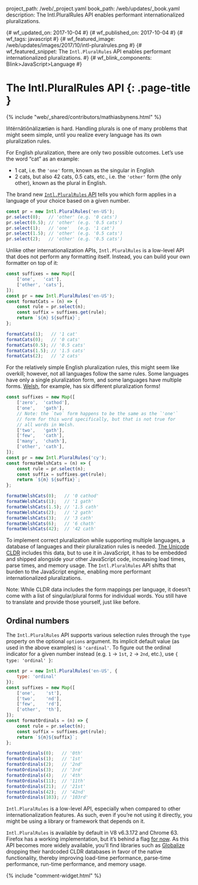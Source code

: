 project_path: /web/_project.yaml
book_path: /web/updates/_book.yaml
description: The Intl.PluralRules API enables performant internationalized pluralizations.

{# wf_updated_on: 2017-10-04 #}
{# wf_published_on: 2017-10-04 #}
{# wf_tags: javascript #}
{# wf_featured_image: /web/updates/images/2017/10/intl-pluralrules.png #}
{# wf_featured_snippet: The `Intl.PluralRules` API enables performant internationalized pluralizations. #}
{# wf_blink_components: Blink>JavaScript>Language #}

# The Intl.PluralRules API {: .page-title }

{% include "web/_shared/contributors/mathiasbynens.html" %}

Iñtërnâtiônàlizætiøn is hard. Handling plurals is one of many problems that
might seem simple, until you realize every language has its own pluralization
rules.

For English pluralization, there are only two possible outcomes. Let’s use the
word “cat” as an example:

* 1 cat, i.e. the `'one'` form, known as the singular in English
* 2 cats, but also 42 cats, 0.5 cats, etc., i.e. the `'other'` form (the only
other), known as the plural in English.

The brand new [`Intl.PluralRules`
API](https://github.com/tc39/proposal-intl-plural-rules) tells you which
form applies in a language of your choice based on a given number.

```js
const pr = new Intl.PluralRules('en-US');
pr.select(0);   // 'other' (e.g. '0 cats')
pr.select(0.5); // 'other' (e.g. '0.5 cats')
pr.select(1);   // 'one'   (e.g. '1 cat')
pr.select(1.5); // 'other' (e.g. '0.5 cats')
pr.select(2);   // 'other' (e.g. '0.5 cats')
```

Unlike other internationalization APIs, `Intl.PluralRules` is a low-level API
that does not perform any formatting itself. Instead, you can build your own
formatter on top of it:

```js
const suffixes = new Map([
	['one',   'cat'],
	['other', 'cats'],
]);
const pr = new Intl.PluralRules('en-US');
const formatCats = (n) => {
	const rule = pr.select(n);
	const suffix = suffixes.get(rule);
	return `${n} ${suffix}`;
};

formatCats(1);   // '1 cat'
formatCats(0);   // '0 cats'
formatCats(0.5); // '0.5 cats'
formatCats(1.5); // '1.5 cats'
formatCats(2);   // '2 cats'
```

For the relatively simple English pluralization rules, this might seem like
overkill; however, not all languages follow the same rules. Some languages
have only a single pluralization form, and some languages have multiple forms.
[Welsh](http://unicode.org/cldr/charts/latest/supplemental/language_plural_rules.html#rules),
for example, has six different pluralization forms!

```js
const suffixes = new Map([
	['zero',  'cathod'],
	['one',   'gath'],
	// Note: the `two` form happens to be the same as the `'one'`
	// form for this word specifically, but that is not true for
	// all words in Welsh.
	['two',   'gath'],
	['few',   'cath'],
	['many',  'chath'],
	['other', 'cath'],
]);
const pr = new Intl.PluralRules('cy');
const formatWelshCats = (n) => {
	const rule = pr.select(n);
	const suffix = suffixes.get(rule);
	return `${n} ${suffix}`;
};

formatWelshCats(0);   // '0 cathod'
formatWelshCats(1);   // '1 gath'
formatWelshCats(1.5); // '1.5 cath'
formatWelshCats(2);   // '2 gath'
formatWelshCats(3);   // '3 cath'
formatWelshCats(6);   // '6 chath'
formatWelshCats(42);  // '42 cath'
```

To implement correct pluralization while supporting multiple languages, a
database of languages and their pluralization rules is needed. [The Unicode
CLDR](http://cldr.unicode.org/) includes this data, but to use it in
JavaScript, it has to be embedded and shipped alongside your other
JavaScript code, increasing load times, parse times, and memory usage. The
`Intl.PluralRules` API shifts that burden to the JavaScript engine, enabling
more performant internationalized pluralizations.

Note: While CLDR data includes the form mappings per language, it doesn’t
come with a list of singular/plural forms for individual words. You still
have to translate and provide those yourself, just like before.

## Ordinal numbers

The `Intl.PluralRules` API supports various selection rules through the `type`
property on the optional `options` argument. Its implicit default value (as
used in the above examples) is `'cardinal'`. To figure out the ordinal
indicator for a given number instead (e.g. `1` → `1st`, `2` → `2nd`,
etc.), use `{ type: 'ordinal' }`:

```js
const pr = new Intl.PluralRules('en-US', {
	type: 'ordinal'
});
const suffixes = new Map([
	['one',    'st'],
	['two',    'nd'],
	['few',    'rd'],
	['other',  'th'],
]);
const formatOrdinals = (n) => {
	const rule = pr.select(n);
	const suffix = suffixes.get(rule);
	return `${n}${suffix}`;
};

formatOrdinals(0);   // '0th'
formatOrdinals(1);   // '1st'
formatOrdinals(2);   // '2nd'
formatOrdinals(3);   // '3rd'
formatOrdinals(4);   // '4th'
formatOrdinals(11);  // '11th'
formatOrdinals(21);  // '21st'
formatOrdinals(42);  // '42nd'
formatOrdinals(103); // '103rd'
```

`Intl.PluralRules` is a low-level API, especially when compared to other
internationalization features. As such, even if you’re not using it
directly, you might be using a library or framework that depends on it.

`Intl.PluralRules` is available by default in V8 v6.3.172 and Chrome 63.
Firefox has a working implementation, but it’s behind a flag [for
now](https://bugzilla.mozilla.org/show_bug.cgi?id=1403318). As this API
becomes more widely available, you’ll find libraries such as
[Globalize](https://github.com/globalizejs/globalize#plural-module)
dropping their hardcoded CLDR databases in favor of the native
functionality, thereby improving load-time performance, parse-time
performance, run-time performance, and memory usage.

{% include "comment-widget.html" %}
